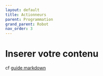 ```yaml
---
layout: default
title: Actionneurs
parent: Programmation
grand_parent: Robot
nav_order: 3
---
```


# Inserer votre contenu

cf [guide markdown](https://www.markdownguide.org/)